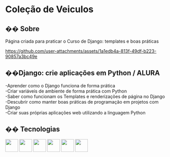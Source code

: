 <h1>Coleção de Veiculos</h1>

<h2>�� Sobre</h2>
<p>Página criada para praticar o Curso de
Django: templates e boas práticas</p>

https://github.com/user-attachments/assets/1a1edb4a-813f-49df-b223-90857a3bc49e

<h2>��Django: crie aplicações em Python / ALURA</h2>
<p>
-Aprender como o Django funciona de forma prática<br>
-Criar variáveis de ambiente de forma prática com Python<br>
-Saber como funcionam os Templates e renderizações de página no Django<br>
-Descubrir como manter boas práticas de programação em projetos com Django<br>
-Criar suas próprias aplicações web utilizando a linguagem Python<br>

</p>

## �� Tecnologias
<div>
  <img src="https://cdn.jsdelivr.net/gh/devicons/devicon@latest/icons/vscode/vscode-original-wordmark.svg" width="40" height="40"/>
  <img src="https://cdn.jsdelivr.net/gh/devicons/devicon@latest/icons/css3/css3-plain-wordmark.svg" width="40" height="40"/>     
  <img src="https://cdn.jsdelivr.net/gh/devicons/devicon@latest/icons/html5/html5-plain-wordmark.svg" width="40" height="40"/>
  <img src="https://cdn.jsdelivr.net/gh/devicons/devicon@latest/icons/javascript/javascript-original.svg" width="40" height="40"/>
  <img src="https://cdn.jsdelivr.net/gh/devicons/devicon@latest/icons/python/python-original-wordmark.svg" width="40" height="40"/>
  <img src="https://cdn.jsdelivr.net/gh/devicons/devicon@latest/icons/django/django-plain.svg"width="40" height="40"/>
          
</div>






          